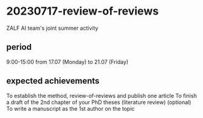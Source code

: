 # 20230717-review-of-reviews
ZALF AI team's joint summer activity

## period
9:00-15:00 from 17.07 (Monday) to 21.07 (Friday)

## expected achievements
To establish the method, review-of-reviews and publish one article
To finish a draft of the 2nd chapter of your PhD theses (literature review)
(optional) To write a manuscript as the 1st author on the topic
